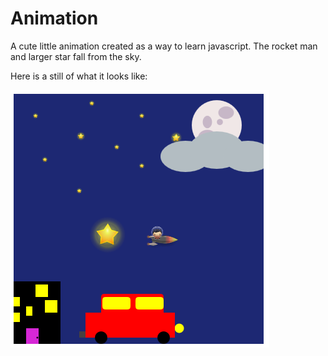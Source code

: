# Animation
A cute little animation created as a way to learn javascript. The rocket man and larger star fall from the sky.

Here is a still of what it looks like:

![still of animation](https://github.com/mdecaire/animation/blob/master/still%20of%20js%20animation.PNG)

